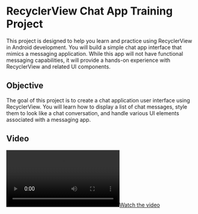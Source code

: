 # RecyclerView Chat App Training Project

This project is designed to help you learn and practice using RecyclerView in Android development. You will build a simple chat app interface that mimics a messaging application. While this app will not have functional messaging capabilities, it will provide a hands-on experience with RecyclerView and related UI components.

## Objective

The goal of this project is to create a chat application user interface using RecyclerView. You will learn how to display a list of chat messages, style them to look like a chat conversation, and handle various UI elements associated with a messaging app.


## Video
[![Watch the video](video.mp4)](video.mp4)